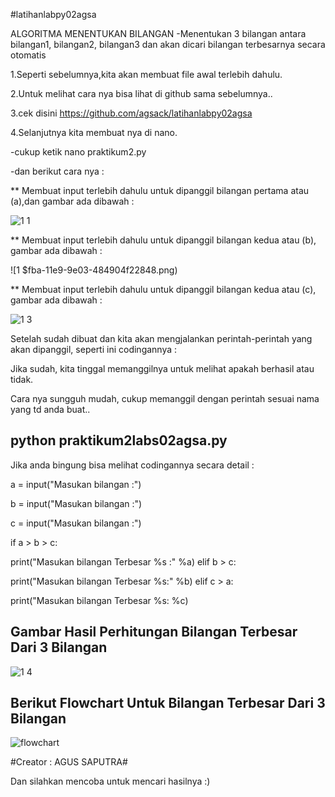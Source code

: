 #latihanlabpy02agsa

ALGORITMA MENENTUKAN BILANGAN
-Menentukan 3 bilangan antara bilangan1, bilangan2, bilangan3 dan akan 
dicari bilangan terbesarnya secara otomatis

1.Seperti sebelumnya,kita akan membuat file awal terlebih dahulu.

2.Untuk melihat cara nya bisa lihat di github sama sebelumnya..

3.cek disini https://github.com/agsack/latihanlabpy02agsa

4.Selanjutnya kita membuat nya di nano.

-cukup ketik nano praktikum2.py

-dan berikut cara nya :

** Membuat input terlebih dahulu untuk dipanggil bilangan pertama atau 
(a),dan gambar ada dibawah :

![1 
1](https://user-images.githubusercontent.com/46734315/52707515-77181400-2fba-11e9-9ebf-c7814a5b1c98.png)


** Membuat input terlebih dahulu untuk dipanggil bilangan kedua atau 
(b), gambar ada dibawah :


![1
$fba-11e9-9e03-484904f22848.png)


** Membuat input terlebih dahulu untuk dipanggil bilangan kedua atau 
(c), gambar ada dibawah :


![1 
3](https://user-images.githubusercontent.com/46734315/52707652-bf373680-2fba-11e9-9357-0750817b6d54.png)


Setelah sudah dibuat dan kita akan mengjalankan perintah-perintah yang 
akan dipanggil, seperti ini codingannya :

Jika sudah, kita tinggal memanggilnya untuk melihat apakah berhasil atau 
tidak.

Cara nya sungguh mudah, cukup memanggil dengan perintah sesuai nama yang 
td anda buat..

## python praktikum2labs02agsa.py ###
Jika anda bingung bisa melihat codingannya secara detail :

a = input("Masukan bilangan :")

b = input("Masukan bilangan :")

c = input("Masukan bilangan :")

if a > b > c:

print("Masukan bilangan Terbesar %s :" %a)
elif b > c:

print("Masukan bilangan Terbesar %s:" %b)
elif c > a:

print("Masukan bilangan Terbesar %s: %c)

## Gambar Hasil Perhitungan Bilangan Terbesar Dari 3 Bilangan ###

![1 
4](https://user-images.githubusercontent.com/46734315/52714951-cae02880-2fcd-11e9-9ca5-8665b923fd65.png)

## Berikut Flowchart Untuk Bilangan Terbesar Dari 3 Bilangan ###

![flowchart](https://user-images.githubusercontent.com/46734315/52713825-eeee3a80-2fca-11e9-831e-9c445ce602ad.jpg)

#Creator : AGUS SAPUTRA#

Dan silahkan mencoba untuk mencari hasilnya :)
